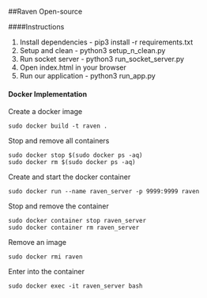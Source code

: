 ##Raven Open-source

####Instructions

1. Install dependencies - pip3 install -r requirements.txt
2. Setup and clean - python3 setup_n_clean.py
3. Run socket server - python3 run_socket_server.py
4. Open index.html in your browser
5. Run our application - python3 run_app.py


#### Docker Implementation

Create a docker image
        
    sudo docker build -t raven .
    
Stop and remove all containers
    
    sudo docker stop $(sudo docker ps -aq)
    sudo docker rm $(sudo docker ps -aq)

Create and start the docker container

    sudo docker run --name raven_server -p 9999:9999 raven
    
Stop and remove the container

    sudo docker container stop raven_server
    sudo docker container rm raven_server
    
Remove an image

    sudo docker rmi raven
    
Enter into the container

    sudo docker exec -it raven_server bash
